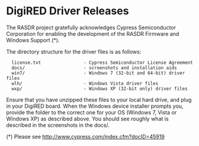 # DigiRED Driver Releases

The RASDR project gratefully acknowledges Cypress Semiconductor Corporation for enabling the development of the RASDR Firmware and Windows Support (*).

The directory structure for the driver files is as follows:

      license.txt                - Cypress Semiconductor License Agreement
      docs/                      - screenshots and installation aids
      win7/                      - Windows 7 (32-bit and 64-bit) driver files
      wlh/                       - Windows Vista driver files
      wxp/                       - Windows XP (32-bit only) driver files

Ensure that you have unzipped these files to your local hard drive, and plug in your DigiRED board.  When the Windows device installer prompts you, provide the folder to the correct one for your OS (Windows 7, Vista or Windows XP) as described above.  You should see roughly what is described in the screenshots in the docs/.

(*) Please see http://www.cypress.com/index.cfm?docID=45919
